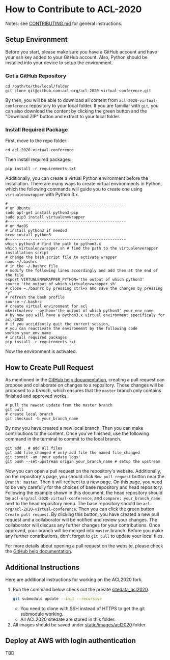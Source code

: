 # How to Contribute to ACL-2020

Notes: see [CONTRIBUTING.md](./CONTRIBUTING.md) for general instructions.

## Setup Environment

Before you start, please make sure you have a GitHub account and have your ssh key added to your GitHub account. Also, Python should be installed into your device to setup the environment.

### Get a GitHub Repository

```shell
cd /path/to/the/local/folder
git clone git@github.com:acl-org/acl-2020-virtual-conference.git
```

By then, you will be able to download all content from ```acl-2020-virtual-conference``` repository to your local folder. If you are familiar with ```git```, you can also download the content by clicking the green button and the "Download ZIP" button and extract to your local folder.



### Install Required Package

First, move to the repo folder:

```shell
cd acl-2020-virtual-conference
```

Then install required packages:

``` shell
pip install -r requirements.txt
```

Additionally, you can create a virtual Python environment before the installation. There are many ways to create virtual environments in Python, which the following commands will guide you to create one using ```virtualenvwrapper``` with Python 3.x.

```shell
#----------------------------------------------------
# on Ubuntu
sudo apt-get install python3-pip
sudo pip3 install virtualenvwrapper
#----------------------------------------------------
# on MacOS
# install python3 if needed
brew install python3
#----------------------------------------------------
which python3 # find the path to python3.x
which virtualenvwrapper.sh # find the path to the virtualenverapper installation script
# change the bash script file to activate wrapper
nano ~/.bashrc
# in the ~/.bashrc file
# modify the following lines accordingly and add them at the end of the file
export VIRTUALENVWRAPPER_PYTHON='the output of which python3'
source 'the output of which virtualenvwrapper.sh'
# close ~./bashrc by pressing ctrl+x and save the changes by pressing "y"
# refresh the bash profile
source ~/.bashrc
# create virtual environment for acl
mkvirtualenv --python='the output of which python3' your_env_name
# by now you will have a python3.x virtual environment specificaly for acl-2020
# if you accidiently quit the current session,
# you can reactivate the environemnt by the following code
workon your_env_name
# install required packages
pip install -r requirements.txt
```



Now the environment is activated.



## How to Create Pull Request

As mentioned in the [GitHub help documentation](https://help.github.com/en/github/collaborating-with-issues-and-pull-requests/creating-a-pull-request), creating a pull request can propose and collaborate on changes to a repository. Those changes will be proposed to a *branch*, which ensures that the ```master``` branch only contains finished and approved works. 



```shell
# pull the newest update from the master branch
git pull
# create local branch
git checkout -b your_branch_name
```

By now you have created a new local branch. Then you can make contributions to the content. Once you've finished, use the following command in the terminal to commit to the local branch.

```shell
git add . # add all files
git add file_changed # only add file the named file_changed
git commit -am 'your update logs'
git push --set-upstream origin your_branch_name # setup the upstream
```

Now you can open a pull request on the repository's website. Additionally, on the repository's page, you should click ```New pull request``` button near the ```Branch: master```. Then it will redirect to a new page. On this page, you need to be very carefully for the choices of base repository and head repository. Following the example shown in this document, the head repository should be ```acl-org/acl-2020-virtual-conference```, and ```compare: your_branch_name``` next to the head repository menu. The base repository should be ```acl-org/acl-2020-virtual-conference```.  Then you can click the green button ```Create pull request```. By clicking this button, you have created a new pull request and a collaborator will be notified and review your changes. The collaborator will discuss any further changes for your contributions. Once approved, your branch will be merged into ```master``` branch. Before you make any further contributions, don't forget to ```git pull``` to update your local files.

For more details about opening a pull request on the website, please check the  [GitHub help documentation](https://help.github.com/en/github/collaborating-with-issues-and-pull-requests/creating-a-pull-request).



## Additional Instructions



Here are additional instructions for working on the ACL2020 fork.
1. Run the command below check out the private [sitedata_acl2020](https://github.com/acl-org/acl-2020-virtual-conference-sitedata).
    ```bash
    git submodule update --init --recursive
    ```
   * You need to clone with SSH instead of HTTPS to get the git submodule working.
   * All ACL2020 sitedate are stored in this folder.
2. All images should be saved under [static/images/acl2020](./static/images/acl2020) folder.


## Deploy at AWS with login authentication
TBD
